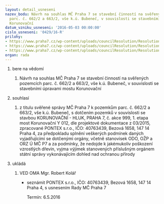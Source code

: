 ```yaml
---
layout: detail_usneseni
nazev_bodu: Návrh na souhlas MČ Praha 7 se stavební činností na svěřených pozemcích
  parc. č. 662/2 a 663/2, vše k.ú. Bubeneč, v souvislosti se stavebními úpravami mostu
  Korunovační
datum_vzniku_usneseni: '2016-05-03 00:00:00'
cislo_usneseni: '0429/16-R'
prilohy:
- https://www.praha7.cz/wp-content/uploads/councilResolution/Resolutions/27629/export/DZ_mostKorunovacni~53301.docx
- https://www.praha7.cz/wp-content/uploads/councilResolution/Resolutions/27629/export/02_mostKorunovacni~53300.pdf
- https://www.praha7.cz/wp-content/uploads/councilResolution/Resolutions/27629/export/export~299482.pdf
organ: rada
---
```

<ol id="urzList" class="urzList_view"><li id="" class="urzClass1"><span name="1">bere na vědomí</span><ol class="urzOlClass"><li style="text-align: left;" id="" class="urzClass2"><span><p>Návrh na souhlas MČ Praha 7 se stavební činností na svěřených pozemcích parc. č. 662/2 a 663/2, vše k.ú. Bubeneč, v souvislosti se stavebními úpravami mostu Korunovační</p></span></li></ol></li><li id="" class="urzClass1"><span name="26">souhlasí</span><ol class="urzOlClass"><li style="text-align: left;" id="" class="urzClass2"><span><p>z titulu svěřené správy MČ Praha 7 k pozemkům parc. č. 662/2 a 663/2, vše k.ú. Bubeneč, s dotčením pozemků v souvislosti se stavbou KORUNOVAČNÍ - HLUK, PRAHA 7, č. akce 999, 1. etapa most Korunovační Y 012, dle projektové dokumentace z 03/2015, zpracované PONTEX s.r.o., IČO: 40763439, Bezová 1658, 147 14 Praha 4, za předpokladu splnění veškerých podmínek daných vyjadřujícími se dotčenými orgány, včetně stanovisek ODO, OŽP a ORZ Ú MČ P7 a za podmínky, že nedojde k jakémukoliv poškození vzrostlých dřevin, vyjma výjimek stanovených příslušným orgánem státní správy vykonávajícím dohled nad ochranou přírody</p></span></li></ol></li><li class="urzClass1" id="urzUkoly"><span name="1">ukládá</span><ol class="urzOlClass"><li class="urzClass2"><span><p>VED OMA Mgr. Robert Kolář</p></span><ul class="urzUlClass"><li class="urzClass3"><span><p>seznámit PONTEX s.r.o., IČO: 40763439, Bezová 1658, 147 14 Praha 4, s usnesením Rady MČ Praha 7</p></span><span class="urzUkolTermin">  Termín:&nbsp;6.5.2016</span></li></ul></li></ol></li></ol>